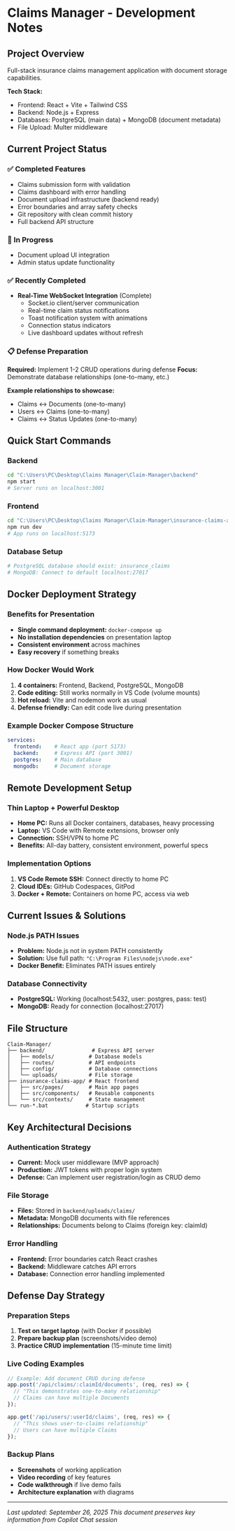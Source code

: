 # Claims Manager - Development Notes

## Project Overview
Full-stack insurance claims management application with document storage capabilities.

**Tech Stack:**
- Frontend: React + Vite + Tailwind CSS
- Backend: Node.js + Express
- Databases: PostgreSQL (main data) + MongoDB (document metadata)
- File Upload: Multer middleware

## Current Project Status

### ✅ Completed Features
- Claims submission form with validation
- Claims dashboard with error handling
- Document upload infrastructure (backend ready)
- Error boundaries and array safety checks
- Git repository with clean commit history
- Full backend API structure

### 🔄 In Progress
- Document upload UI integration
- Admin status update functionality

### ✅ Recently Completed
- **Real-Time WebSocket Integration** (Complete)
  - Socket.io client/server communication
  - Real-time claim status notifications
  - Toast notification system with animations
  - Connection status indicators
  - Live dashboard updates without refresh

### 📋 Defense Preparation
**Required:** Implement 1-2 CRUD operations during defense
**Focus:** Demonstrate database relationships (one-to-many, etc.)

**Example relationships to showcase:**
- Claims ↔ Documents (one-to-many)
- Users ↔ Claims (one-to-many)
- Claims ↔ Status Updates (one-to-many)

## Quick Start Commands

### Backend
```bash
cd "C:\Users\PC\Desktop\Claims Manager\Claim-Manager\backend"
npm start
# Server runs on localhost:3001
```

### Frontend
```bash
cd "C:\Users\PC\Desktop\Claims Manager\Claim-Manager\insurance-claims-app"
npm run dev
# App runs on localhost:5173
```

### Database Setup
```bash
# PostgreSQL database should exist: insurance_claims
# MongoDB: Connect to default localhost:27017
```

## Docker Deployment Strategy

### Benefits for Presentation
- **Single command deployment:** `docker-compose up`
- **No installation dependencies** on presentation laptop
- **Consistent environment** across machines
- **Easy recovery** if something breaks

### How Docker Would Work
1. **4 containers:** Frontend, Backend, PostgreSQL, MongoDB
2. **Code editing:** Still works normally in VS Code (volume mounts)
3. **Hot reload:** Vite and nodemon work as usual
4. **Defense friendly:** Can edit code live during presentation

### Example Docker Compose Structure
```yaml
services:
  frontend:    # React app (port 5173)
  backend:     # Express API (port 3001)  
  postgres:    # Main database
  mongodb:     # Document storage
```

## Remote Development Setup

### Thin Laptop + Powerful Desktop
- **Home PC:** Runs all Docker containers, databases, heavy processing
- **Laptop:** VS Code with Remote extensions, browser only
- **Connection:** SSH/VPN to home PC
- **Benefits:** All-day battery, consistent environment, powerful specs

### Implementation Options
1. **VS Code Remote SSH:** Connect directly to home PC
2. **Cloud IDEs:** GitHub Codespaces, GitPod
3. **Docker + Remote:** Containers on home PC, access via web

## Current Issues & Solutions

### Node.js PATH Issues
- **Problem:** Node.js not in system PATH consistently  
- **Solution:** Use full path: `"C:\Program Files\nodejs\node.exe"`
- **Docker Benefit:** Eliminates PATH issues entirely

### Database Connectivity
- **PostgreSQL:** Working (localhost:5432, user: postgres, pass: test)
- **MongoDB:** Ready for connection (localhost:27017)

## File Structure
```
Claim-Manager/
├── backend/               # Express API server
│   ├── models/           # Database models
│   ├── routes/           # API endpoints
│   ├── config/           # Database connections
│   └── uploads/          # File storage
├── insurance-claims-app/ # React frontend
│   ├── src/pages/        # Main app pages
│   ├── src/components/   # Reusable components
│   └── src/contexts/     # State management
└── run-*.bat            # Startup scripts
```

## Key Architectural Decisions

### Authentication Strategy
- **Current:** Mock user middleware (MVP approach)
- **Production:** JWT tokens with proper login system
- **Defense:** Can implement user registration/login as CRUD demo

### File Storage
- **Files:** Stored in `backend/uploads/claims/`
- **Metadata:** MongoDB documents with file references
- **Relationships:** Documents belong to Claims (foreign key: claimId)

### Error Handling
- **Frontend:** Error boundaries catch React crashes
- **Backend:** Middleware catches API errors
- **Database:** Connection error handling implemented

## Defense Day Strategy

### Preparation Steps
1. **Test on target laptop** (with Docker if possible)
2. **Prepare backup plan** (screenshots/video demo)
3. **Practice CRUD implementation** (15-minute time limit)

### Live Coding Examples
```javascript
// Example: Add document CRUD during defense
app.post('/api/claims/:claimId/documents', (req, res) => {
  // "This demonstrates one-to-many relationship"
  // Claims can have multiple Documents
});

app.get('/api/users/:userId/claims', (req, res) => {
  // "This shows user-to-claims relationship"  
  // Users can have multiple Claims
});
```

### Backup Plans
- **Screenshots** of working application
- **Video recording** of key features
- **Code walkthrough** if live demo fails
- **Architecture explanation** with diagrams

---

*Last updated: September 26, 2025*
*This document preserves key information from Copilot Chat session*